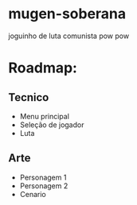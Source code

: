 # mugen-soberana
joguinho de luta comunista pow pow

# Roadmap:
## Tecnico
- Menu principal
- Seleção de jogador
- Luta

## Arte
- Personagem 1
- Personagem 2
- Cenario
